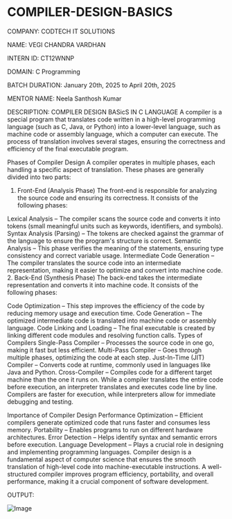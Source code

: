 # COMPILER-DESIGN-BASICS
COMPANY: CODTECH IT SOLUTIONS

NAME: VEGI CHANDRA VARDHAN

INTERN ID: CT12WNNP

DOMAIN: C Programming

BATCH DURATION: January 20th, 2025 to April 20th, 2025

MENTOR NAME: Neela Santhosh Kumar

DESCRIPTION:
COMPILER DESIGN BASicS IN C LANGUAGE
A compiler is a special program that translates code written in a high-level programming language (such as C, Java, or Python) into a lower-level language, such as machine code or assembly language, which a computer can execute. The process of translation involves several stages, ensuring the correctness and efficiency of the final executable program.

Phases of Compiler Design
A compiler operates in multiple phases, each handling a specific aspect of translation. These phases are generally divided into two parts:

1. Front-End (Analysis Phase)
The front-end is responsible for analyzing the source code and ensuring its correctness. It consists of the following phases:

Lexical Analysis – The compiler scans the source code and converts it into tokens (small meaningful units such as keywords, identifiers, and symbols).
Syntax Analysis (Parsing) – The tokens are checked against the grammar of the language to ensure the program's structure is correct.
Semantic Analysis – This phase verifies the meaning of the statements, ensuring type consistency and correct variable usage.
Intermediate Code Generation – The compiler translates the source code into an intermediate representation, making it easier to optimize and convert into machine code.
2. Back-End (Synthesis Phase)
The back-end takes the intermediate representation and converts it into machine code. It consists of the following phases:

Code Optimization – This step improves the efficiency of the code by reducing memory usage and execution time.
Code Generation – The optimized intermediate code is translated into machine code or assembly language.
Code Linking and Loading – The final executable is created by linking different code modules and resolving function calls.
Types of Compilers
Single-Pass Compiler – Processes the source code in one go, making it fast but less efficient.
Multi-Pass Compiler – Goes through multiple phases, optimizing the code at each step.
Just-In-Time (JIT) Compiler – Converts code at runtime, commonly used in languages like Java and Python.
Cross-Compiler – Compiles code for a different target machine than the one it runs on.
While a compiler translates the entire code before execution, an interpreter translates and executes code line by line. Compilers are faster for execution, while interpreters allow for immediate debugging and testing.

Importance of Compiler Design
Performance Optimization – Efficient compilers generate optimized code that runs faster and consumes less memory.
Portability – Enables programs to run on different hardware architectures.
Error Detection – Helps identify syntax and semantic errors before execution.
Language Development – Plays a crucial role in designing and implementing programming languages.
Compiler design is a fundamental aspect of computer science that ensures the smooth translation of high-level code into machine-executable instructions. A well-structured compiler improves program efficiency, portability, and overall performance, making it a crucial component of software development.

OUTPUT:

![Image](https://github.com/user-attachments/assets/3ff16b54-e40c-4782-9a17-4d8fb1219983)
